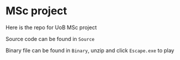 # MSc project
Here is the repo for UoB MSc project

Source code can be found in `Source`

Binary file can be found in `Binary`, unzip and click `Escape.exe` to play
